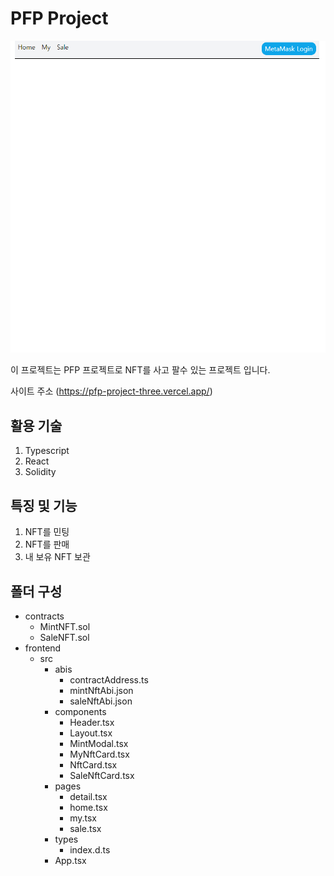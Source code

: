 # PFP Project

<img src="/readmeImg.png">

이 프로젝트는 PFP 프로젝트로 NFT를 사고 팔수 있는 프로젝트 입니다.

사이트 주소 (https://pfp-project-three.vercel.app/)

## 활용 기술

1. Typescript
2. React
3. Solidity

## 특징 및 기능

1. NFT를 민팅
2. NFT를 판매
3. 내 보유 NFT 보관

## 폴더 구성

- contracts
  - MintNFT.sol
  - SaleNFT.sol
- frontend
  - src
    - abis
      - contractAddress.ts
      - mintNftAbi.json
      - saleNftAbi.json
    - components
      - Header.tsx
      - Layout.tsx
      - MintModal.tsx
      - MyNftCard.tsx
      - NftCard.tsx
      - SaleNftCard.tsx
    - pages
      - detail.tsx
      - home.tsx
      - my.tsx
      - sale.tsx
    - types
      - index.d.ts
    - App.tsx
